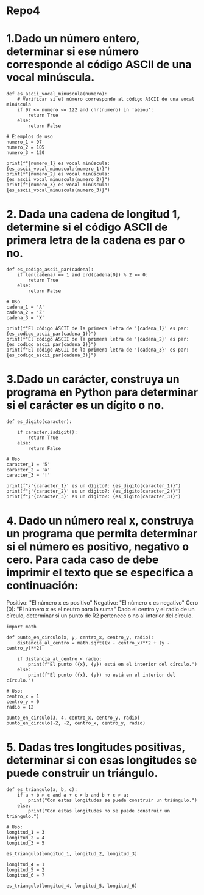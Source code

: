 # Repo4

# 1.Dado un número entero, determinar si ese número corresponde al código ASCII de una vocal minúscula.
```
def es_ascii_vocal_minuscula(numero):
    # Verificar si el número corresponde al código ASCII de una vocal minúscula
    if 97 <= numero <= 122 and chr(numero) in 'aeiou':
        return True
    else:
        return False

# Ejemplos de uso
numero_1 = 97
numero_2 = 105
numero_3 = 120

print(f"{numero_1} es vocal minúscula: {es_ascii_vocal_minuscula(numero_1)}")
print(f"{numero_2} es vocal minúscula: {es_ascii_vocal_minuscula(numero_2)}")
print(f"{numero_3} es vocal minúscula: {es_ascii_vocal_minuscula(numero_3)}")

```
# 2. Dada una cadena de longitud 1, determine si el código ASCII de primera letra de la cadena es par o no.
```
def es_codigo_ascii_par(cadena):
    if len(cadena) == 1 and ord(cadena[0]) % 2 == 0:
        return True
    else:
        return False

# Uso
cadena_1 = 'A'
cadena_2 = 'Z'
cadena_3 = 'X'

print(f"El código ASCII de la primera letra de '{cadena_1}' es par: {es_codigo_ascii_par(cadena_1)}")
print(f"El código ASCII de la primera letra de '{cadena_2}' es par: {es_codigo_ascii_par(cadena_2)}")
print(f"El código ASCII de la primera letra de '{cadena_3}' es par: {es_codigo_ascii_par(cadena_3)}")
```

# 3.Dado un carácter, construya un programa en Python para determinar si el carácter es un dígito o no.
```
def es_digito(caracter):
    
    if caracter.isdigit():
        return True
    else:
        return False

# Uso
caracter_1 = '5'
caracter_2 = 'a'
caracter_3 = '!'

print(f"¿'{caracter_1}' es un dígito?: {es_digito(caracter_1)}")
print(f"¿'{caracter_2}' es un dígito?: {es_digito(caracter_2)}")
print(f"¿'{caracter_3}' es un dígito?: {es_digito(caracter_3)}")
```

#  4. Dado un número real x, construya un programa que permita determinar si el número es positivo, negativo o cero. Para cada caso de debe imprimir el texto que se especifica a continuación:
Positivo: "El número x es positivo"
Negativo: "El número x es negativo"
Cero (0): "El número x es el neutro para la suma"
Dado el centro y el radio de un círculo, determinar si un punto de R2 pertenece o no al interior del círculo.
```
import math

def punto_en_circulo(x, y, centro_x, centro_y, radio):
    distancia_al_centro = math.sqrt((x - centro_x)**2 + (y - centro_y)**2)

    if distancia_al_centro < radio:
        print(f"El punto ({x}, {y}) está en el interior del círculo.")
    else:
        print(f"El punto ({x}, {y}) no está en el interior del círculo.")

# Uso:
centro_x = 1
centro_y = 0
radio = 12

punto_en_circulo(3, 4, centro_x, centro_y, radio)
punto_en_circulo(-2, -2, centro_x, centro_y, radio)

```

#  5. Dadas tres longitudes positivas, determinar si con esas longitudes se puede construir un triángulo.
```
def es_triangulo(a, b, c):
    if a + b > c and a + c > b and b + c > a:
        print("Con estas longitudes se puede construir un triángulo.")
    else:
        print("Con estas longitudes no se puede construir un triángulo.")

# Uso:
longitud_1 = 3
longitud_2 = 4
longitud_3 = 5

es_triangulo(longitud_1, longitud_2, longitud_3)

longitud_4 = 1
longitud_5 = 2
longitud_6 = 7

es_triangulo(longitud_4, longitud_5, longitud_6)

```
